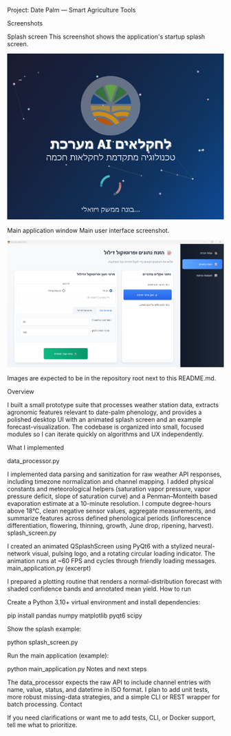 Project: Date Palm — Smart Agriculture Tools

Screenshots

Splash screen
This screenshot shows the application's startup splash screen.

![Splash screen](1.png)

Main application window
Main user interface screenshot.

![Main application](2.png)

Images are expected to be in the repository root next to this README.md.

Overview

I built a small prototype suite that processes weather station data, extracts agronomic features relevant to date-palm phenology, and provides a polished desktop UI with an animated splash screen and an example forecast-visualization. The codebase is organized into small, focused modules so I can iterate quickly on algorithms and UX independently.

What I implemented

data_processor.py

I implemented data parsing and sanitization for raw weather API responses, including timezone normalization and channel mapping.
I added physical constants and meteorological helpers (saturation vapor pressure, vapor pressure deficit, slope of saturation curve) and a Penman–Monteith based evaporation estimate at a 10-minute resolution.
I compute degree-hours above 18°C, clean negative sensor values, aggregate measurements, and summarize features across defined phenological periods (inflorescence differentiation, flowering, thinning, growth, June drop, ripening, harvest).
splash_screen.py

I created an animated QSplashScreen using PyQt6 with a stylized neural-network visual, pulsing logo, and a rotating circular loading indicator.
The animation runs at ~60 FPS and cycles through friendly loading messages.
main_application.py (excerpt)

I prepared a plotting routine that renders a normal-distribution forecast with shaded confidence bands and annotated mean yield.
How to run

Create a Python 3.10+ virtual environment and install dependencies:

pip install pandas numpy matplotlib pyqt6 scipy

Show the splash example:

python splash_screen.py

Run the main application (example):

python main_application.py
Notes and next steps

The data_processor expects the raw API to include channel entries with name, value, status, and datetime in ISO format.
I plan to add unit tests, more robust missing-data strategies, and a simple CLI or REST wrapper for batch processing.
Contact

If you need clarifications or want me to add tests, CLI, or Docker support, tell me what to prioritize.
